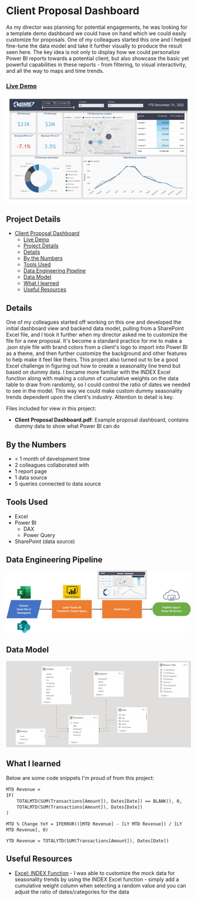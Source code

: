 # Client Proposal Dashboard

As my director was planning for potential engagements, he was looking for a template demo dashboard we could have on hand which we could easily customize for proposals. One of my colleagues started this one and I helped fine-tune the data model and take it further visually to produce the result seen here. The key idea is not only to display how we could personalize Power BI reports towards a potential client, but also showcase the basic yet powerful capabilities in these reports - from filtering, to visual interactivity, and all the way to maps and time trends.

### [Live Demo](https://app.powerbi.com/view?r=eyJrIjoiZWE0YjMwZWYtMGQ3My00YjNjLTkzNTctN2IxMDVkZjdkYjRmIiwidCI6ImY3N2E4MGM5LTY5MTAtNGJkYy1iNjFiLTgxNzA2NmQ1NmI0NiIsImMiOjJ9)

!["Report"](./Client%20Proposal%20Dashboard.jpg)

## Project Details
- [Client Proposal Dashboard](#client-proposal-dashboard)
    - [Live Demo](#live-demo)
  - [Project Details](#project-details)
  - [Details](#details)
  - [By the Numbers](#by-the-numbers)
  - [Tools Used](#tools-used)
  - [Data Engineering Pipeline](#data-engineering-pipeline)
  - [Data Model](#data-model)
  - [What I learned](#what-i-learned)
  - [Useful Resources](#useful-resources)

## Details

One of my colleagues started off working on this one and developed the initial dashboard view and backend data model, pulling from a SharePoint Excel file, and I took it further when my director asked me to customize the file for a new proposal. It's become a standard practice for me to make a .json style file with brand colors from a client's logo to import into Power BI as a theme, and then further customize the background and other features to help make it feel like theirs. This project also turned out to be a good Excel challenge in figuring out how to create a seasonality line trend but based on dummy data. I became more familiar with the INDEX Excel function along with making a column of cumulative weights on the data table to draw from randomly, so I could control the ratio of dates we needed to see in the model. This way we could make custom dummy seasonality trends dependent upon the client's industry. Attention to detail is key.

Files included for view in this project:
- **Client Proposal Dashboard.pdf**: Example proposal dashboard, contains dummy data to show what Power BI can do

## By the Numbers

- < 1 month of development time
- 2 colleagues collaborated with
- 1 report page
- 1 data source
- 5 queries connected to data source

## Tools Used

- Excel
- Power BI
  - DAX
  - Power Query
- SharePoint (data source)

## Data Engineering Pipeline

!["Pipeline"](./Client%20Proposal%20Dashboard%20Pipeline.png)

## Data Model

!["Data Model"](./Client%20Proposal%20Dashboard%20Data%20Model.JPG)

## What I learned

Below are some code snippets I'm proud of from this project:

```DAX
MTD Revenue = 
IF(
    TOTALMTD(SUM(Transactions[Amount]), Dates[Date]) == BLANK(), 0, 
    TOTALMTD(SUM(Transactions[Amount]), Dates[Date])
)
```

```DAX
MTD % Change YoY = IFERROR(([MTD Revenue] - [LY MTD Revenue]) / [LY MTD Revenue], 0)
```

```DAX
YTD Revenue = TOTALYTD(SUM(Transactions[Amount]), Dates[Date])
```

## Useful Resources

- [Excel: INDEX Function](https://support.microsoft.com/en-us/office/index-function-a5dcf0dd-996d-40a4-a822-b56b061328bd) - I was able to customize the mock data for seasonality trends by using the INDEX Excel function - simply add a cumulative weight column when selecting a random value and you can adjust the ratio of dates/categories for the data